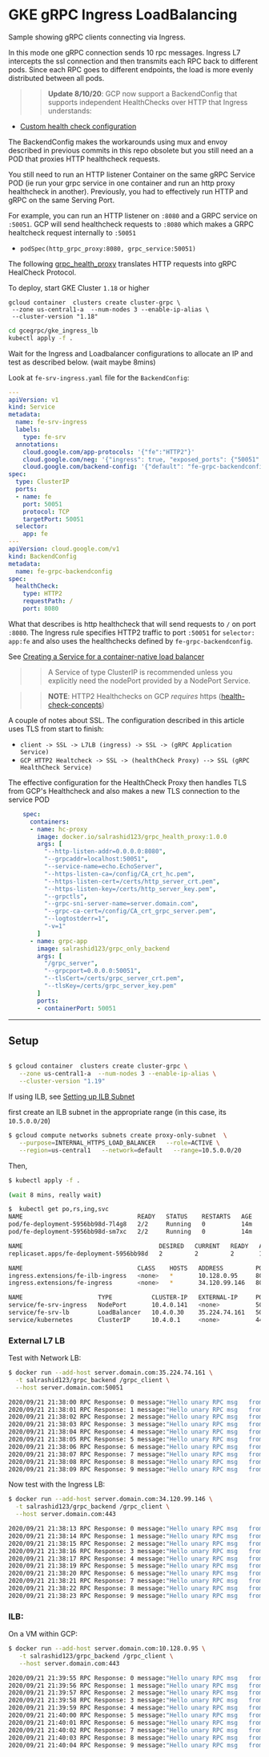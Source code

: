 # GKE gRPC Ingress LoadBalancing

Sample showing gRPC clients connecting via Ingress.

In this mode one gRPC connection sends 10 rpc messages.  Ingress L7 intercepts the ssl connection and then transmits each RPC back to different pods.
Since each RPC goes to different endpoints, the load is more evenly distributed between all pods.

>> **Update 8/10/20**:  GCP now support a BackendConfig that supports independent HealthChecks over HTTP that Ingress understands:

- [Custom health check configuration](https://cloud.google.com/kubernetes-engine/docs/how-to/ingress-features#direct_health)


The BackendConfig makes the workarounds using mux and envoy described in previous commits in this repo obsolete but you still need an a POD that proxies HTTP healthcheck requests.

You still need to run an HTTP listener Container on the same gRPC Service POD (ie run your grpc service in one container and run an http proxy healthcheck in another).  Previously, you had to effectively run HTTP and gRPC on the same Serving Port.

For example, you can run an HTTP listener on `:8080` and a GRPC service on `:50051`.  GCP will send healthcheck requests to `:8080` which makes a GRPC healtcheck request internally to `:50051`

- `podSpec(http_grpc_proxy:8080, grpc_service:50051)`

The following [grpc_health_proxy](https://github.com/salrashid123/grpc_health_proxy) translates HTTP requests into gRPC HealCheck Protocol.

To deploy, start GKE Cluster `1.18` or higher

```
gcloud container  clusters create cluster-grpc \
 --zone us-central1-a  --num-nodes 3 --enable-ip-alias \
 --cluster-version "1.18"
```

```bash
cd gcegrpc/gke_ingress_lb
kubectl apply -f .
```

Wait for the Ingress and Loadbalancer configurations to allocate an IP and test as described below.
(wait maybe 8mins)


Look at `fe-srv-ingress.yaml` file for the `BackendConfig`:


```yaml
---
apiVersion: v1
kind: Service
metadata:
  name: fe-srv-ingress
  labels:
    type: fe-srv
  annotations:
    cloud.google.com/app-protocols: '{"fe":"HTTP2"}'
    cloud.google.com/neg: '{"ingress": true, "exposed_ports": {"50051":{}}}'
    cloud.google.com/backend-config: '{"default": "fe-grpc-backendconfig"}'
spec:
  type: ClusterIP 
  ports:
  - name: fe
    port: 50051
    protocol: TCP
    targetPort: 50051
  selector:
    app: fe
---
apiVersion: cloud.google.com/v1
kind: BackendConfig
metadata:
  name: fe-grpc-backendconfig
spec:
  healthCheck:
    type: HTTP2
    requestPath: /
    port: 8080
```


What that describes is http healthcheck that will send requests to `/` on port `:8080`.  The Ingress rule specifies HTTP2 traffic to port `:50051` for `selector: app:fe` and also uses the healthchecks defined by `fe-grpc-backendconfig`.

See [Creating a Service for a container-native load balancer](https://cloud.google.com/kubernetes-engine/docs/how-to/container-native-load-balancing)

>>  A Service of type ClusterIP is recommended unless you explicitly need the nodePort provided by a NodePort Service.


>> **NOTE**: HTTP2 Healthchecks on GCP _requires_ https ([health-check-concepts](https://cloud.google.com/load-balancing/docs/health-check-concepts#category_and_protocol))

A couple of notes about SSL.  The configuration described in this article uses TLS from start to finish:

- `client -> SSL -> L7LB (ingress) -> SSL -> (gRPC Application Service)`
- `GCP HTTP2 Healtcheck -> SSL -> (healthCheck Proxy) --> SSL (gRPC HealthCheck Service)`

The effective configuration for the HealthCheck Proxy then handles TLS from GCP's Healthcheck and also makes a new TLS connection to the service POD
```yaml
    spec:
      containers:
      - name: hc-proxy
        image: docker.io/salrashid123/grpc_health_proxy:1.0.0
        args: [
          "--http-listen-addr=0.0.0.0:8080",
          "--grpcaddr=localhost:50051",
          "--service-name=echo.EchoServer",
          "--https-listen-ca=/config/CA_crt_hc.pem",
          "--https-listen-cert=/certs/http_server_crt.pem",
          "--https-listen-key=/certs/http_server_key.pem",
          "--grpctls",        
          "--grpc-sni-server-name=server.domain.com",
          "--grpc-ca-cert=/config/CA_crt_grpc_server.pem",
          "--logtostderr=1",
          "-v=1"
        ]
      - name: grpc-app
        image: salrashid123/grpc_only_backend
        args: [
          "/grpc_server",
          "--grpcport=0.0.0.0:50051",
          "--tlsCert=/certs/grpc_server_crt.pem",
          "--tlsKey=/certs/grpc_server_key.pem"        
        ]
        ports:
        - containerPort: 50051    
```

---

## Setup

```bash

$ gcloud container  clusters create cluster-grpc \
   --zone us-central1-a  --num-nodes 3 --enable-ip-alias \
   --cluster-version "1.19"
```


If using ILB, see [Setting up ILB Subnet](https://cloud.google.com/load-balancing/docs/l7-internal/setting-up-l7-internal#configuring_the_proxy-only_subnet)

first create an ILB subnet in the appropriate range (in this case, its `10.5.0.0/20`)
```bash
$ gcloud compute networks subnets create proxy-only-subnet  \
   --purpose=INTERNAL_HTTPS_LOAD_BALANCER   --role=ACTIVE \
   --region=us-central1   --network=default   --range=10.5.0.0/20
```

Then, 

```bash
$ kubectl apply -f .

(wait 8 mins, really wait)

$  kubectl get po,rs,ing,svc
NAME                                READY   STATUS    RESTARTS   AGE
pod/fe-deployment-5956bb98d-7l4g8   2/2     Running   0          14m
pod/fe-deployment-5956bb98d-sm7xc   2/2     Running   0          14m

NAME                                      DESIRED   CURRENT   READY   AGE
replicaset.apps/fe-deployment-5956bb98d   2         2         2       14m

NAME                                CLASS    HOSTS   ADDRESS         PORTS     AGE
ingress.extensions/fe-ilb-ingress   <none>   *       10.128.0.95     80, 443   14m
ingress.extensions/fe-ingress       <none>   *       34.120.99.146   80, 443   14m

NAME                     TYPE           CLUSTER-IP   EXTERNAL-IP     PORT(S)           AGE
service/fe-srv-ingress   NodePort       10.4.0.141   <none>          50051:31473/TCP   14m
service/fe-srv-lb        LoadBalancer   10.4.0.30    35.224.74.161   50051:32216/TCP   14m
service/kubernetes       ClusterIP      10.4.0.1     <none>          443/TCP           15m
```

### External L7 LB

Test with Network LB:

```bash
$ docker run --add-host server.domain.com:35.224.74.161 \
  -t salrashid123/grpc_backend /grpc_client \
  --host server.domain.com:50051

2020/09/21 21:38:00 RPC Response: 0 message:"Hello unary RPC msg   from hostname fe-deployment-5956bb98d-7l4g8" 
2020/09/21 21:38:01 RPC Response: 1 message:"Hello unary RPC msg   from hostname fe-deployment-5956bb98d-7l4g8" 
2020/09/21 21:38:02 RPC Response: 2 message:"Hello unary RPC msg   from hostname fe-deployment-5956bb98d-7l4g8" 
2020/09/21 21:38:03 RPC Response: 3 message:"Hello unary RPC msg   from hostname fe-deployment-5956bb98d-7l4g8" 
2020/09/21 21:38:04 RPC Response: 4 message:"Hello unary RPC msg   from hostname fe-deployment-5956bb98d-7l4g8" 
2020/09/21 21:38:05 RPC Response: 5 message:"Hello unary RPC msg   from hostname fe-deployment-5956bb98d-7l4g8" 
2020/09/21 21:38:06 RPC Response: 6 message:"Hello unary RPC msg   from hostname fe-deployment-5956bb98d-7l4g8" 
2020/09/21 21:38:07 RPC Response: 7 message:"Hello unary RPC msg   from hostname fe-deployment-5956bb98d-7l4g8" 
2020/09/21 21:38:08 RPC Response: 8 message:"Hello unary RPC msg   from hostname fe-deployment-5956bb98d-7l4g8" 
2020/09/21 21:38:09 RPC Response: 9 message:"Hello unary RPC msg   from hostname fe-deployment-5956bb98d-7l4g8"
```

Now test with the Ingress LB:

```bash
$ docker run --add-host server.domain.com:34.120.99.146 \
  -t salrashid123/grpc_backend /grpc_client \
  --host server.domain.com:443

2020/09/21 21:38:13 RPC Response: 0 message:"Hello unary RPC msg   from hostname fe-deployment-5956bb98d-sm7xc" 
2020/09/21 21:38:14 RPC Response: 1 message:"Hello unary RPC msg   from hostname fe-deployment-5956bb98d-sm7xc" 
2020/09/21 21:38:15 RPC Response: 2 message:"Hello unary RPC msg   from hostname fe-deployment-5956bb98d-7l4g8" 
2020/09/21 21:38:16 RPC Response: 3 message:"Hello unary RPC msg   from hostname fe-deployment-5956bb98d-sm7xc" 
2020/09/21 21:38:17 RPC Response: 4 message:"Hello unary RPC msg   from hostname fe-deployment-5956bb98d-sm7xc" 
2020/09/21 21:38:19 RPC Response: 5 message:"Hello unary RPC msg   from hostname fe-deployment-5956bb98d-7l4g8" 
2020/09/21 21:38:20 RPC Response: 6 message:"Hello unary RPC msg   from hostname fe-deployment-5956bb98d-7l4g8" 
2020/09/21 21:38:21 RPC Response: 7 message:"Hello unary RPC msg   from hostname fe-deployment-5956bb98d-7l4g8" 
2020/09/21 21:38:22 RPC Response: 8 message:"Hello unary RPC msg   from hostname fe-deployment-5956bb98d-7l4g8" 
2020/09/21 21:38:23 RPC Response: 9 message:"Hello unary RPC msg   from hostname fe-deployment-5956bb98d-7l4g8"
```


### ILB:

On a VM within GCP:
```bash
$ docker run --add-host server.domain.com:10.128.0.95 \
   -t salrashid123/grpc_backend /grpc_client \
   --host server.domain.com:443

2020/09/21 21:39:55 RPC Response: 0 message:"Hello unary RPC msg   from hostname fe-deployment-5956bb98d-7l4g8" 
2020/09/21 21:39:56 RPC Response: 1 message:"Hello unary RPC msg   from hostname fe-deployment-5956bb98d-sm7xc" 
2020/09/21 21:39:57 RPC Response: 2 message:"Hello unary RPC msg   from hostname fe-deployment-5956bb98d-7l4g8" 
2020/09/21 21:39:58 RPC Response: 3 message:"Hello unary RPC msg   from hostname fe-deployment-5956bb98d-sm7xc" 
2020/09/21 21:39:59 RPC Response: 4 message:"Hello unary RPC msg   from hostname fe-deployment-5956bb98d-7l4g8" 
2020/09/21 21:40:00 RPC Response: 5 message:"Hello unary RPC msg   from hostname fe-deployment-5956bb98d-sm7xc" 
2020/09/21 21:40:01 RPC Response: 6 message:"Hello unary RPC msg   from hostname fe-deployment-5956bb98d-7l4g8" 
2020/09/21 21:40:02 RPC Response: 7 message:"Hello unary RPC msg   from hostname fe-deployment-5956bb98d-sm7xc" 
2020/09/21 21:40:03 RPC Response: 8 message:"Hello unary RPC msg   from hostname fe-deployment-5956bb98d-7l4g8" 
2020/09/21 21:40:04 RPC Response: 9 message:"Hello unary RPC msg   from hostname fe-deployment-5956bb98d-sm7xc"
```
